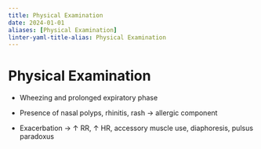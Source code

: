 ```yaml
---
title: Physical Examination
date: 2024-01-01
aliases: [Physical Examination]
linter-yaml-title-alias: Physical Examination
---
```

# Physical Examination

* Wheezing and prolonged expiratory phase

* Presence of nasal polyps, rhinitis, rash → allergic component

* Exacerbation → ↑ RR, ↑ HR, accessory muscle use, diaphoresis, pulsus paradoxus

